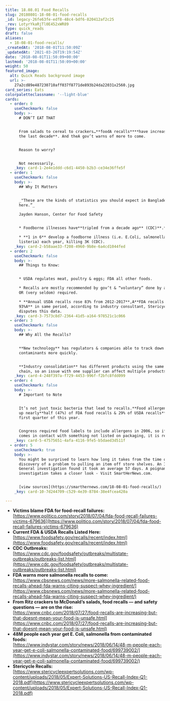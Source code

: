 ```yaml
---
title: 18.08.01 Food Recalls
slug: 20180801-18-08-01-food-recalls
_id: legacy-26fe63fe-edf8-48c4-bdf6-820412af2c25
_rev: LotyrYkaRjTl0E452xWR89
type: quick_reads
draft: false
aliases:
  - 18-08-01-food-recalls/
_createdAt: '2018-08-01T11:50:09Z'
_updatedAt: '2021-03-26T19:19:54Z'
date: '2018-08-01T11:50:09+00:00'
lastmod: '2018-08-01T11:50:09+00:00'
weight: 50
featured_image:
  alt: Quick Reads background image
  url: >-
    27a2cd89e487230710aff037f8771de893b24da22031x2560.jpg
card_series: Eats
colorpaletteclassname: '--light-blue'
cards:
  - order: 0
    useCheckmark: false
    body: >-
      # DON’T EAT THAT


      From salads to cereal to crackers…**foodA recalls****have increased over
      the last decade**. And theA gov’t warns of more to come.


      Reason to worry?


      Not necessarily.
    _key: card-1-2e4e1ddd-c6d1-4450-b2b3-ce34e36ffe5f
  - order: 1
    useCheckmark: false
    body: >-
      ## Why It Matters


      _"These are the kinds of statistics you should expect in Bangladesh, not
      here.”_  
        
      Jayden Hanson, Center for Food Safety


      * Foodborne illnesses have**tripled from a decade ago** (CDC)**.**

      * **1 in 6** develop a foodborne illness (i.e. E.Coli, salmonella,
      listeria) each year, killing 3K (CDC).
    _key: card-2-b58aae33-f208-4960-9b8e-6a4cd1044fed
  - order: 2
    useCheckmark: false
    body: >-
      ## Things to Know:


      * USDA regulates meat, poultry & eggs; FDA all other foods.

      * Recalls are mostly recommended by gov’t & “voluntary” done by a company
      OR (very seldom) required.

      * **Annual USDA recalls rose 83% from 2012-2017**,A**FDA recalls are up
      93%A** in same period, according to industry consultant, Stericycle. FDA
      disputes this data.
    _key: card-3-7573c8d7-2364-41d5-a164-978521c1c066
  - order: 3
    useCheckmark: false
    body: >-
      ## Why All the Recalls?


      **New technology** has regulators & companies able to track down
      contaminants more quickly.


      **Industry consolidation** has different products using the same supply
      chain, so an issue with one supplier can affect multiple products.
    _key: card-4-248f397a-f729-4453-996f-f2bfc8fdd099
  - order: 4
    useCheckmark: false
    body: >-
      # Important to Note


      It’s not just toxic bacteria that lead to recalls.**Food allergens** made
      up nearly**half (47%) of FDA food recalls & 29% of USDA recalls** in the
      first quarter of this year.


      Congress required food labels to include allergens in 2006, so if an item
      comes in contact with something not listed on packaging, it is recalled.
    _key: card-5-47575651-4afa-4116-9fe5-b5daed3d511f
  - order: 5
    useCheckmark: true
    body: >-
      You might be surprised to learn how long it takes from the time of
      discovery of a problem to pulling an item off store shelves. An Inspector
      General investigation found it took an average 57 days. A poignant
      investigation takes a closer look - Visit SmartHerNews.com.


      [view sources](https://smarthernews.com/18-08-01-food-recalls/)
    _key: card-10-7d244709-c529-4e39-8784-38e4fcea420a

---
```

* **Victims blame FDA for food-recall failures:**  
[https://www.politico.com/story/2018/07/04/fda-food-recall-failures-victims-679636](https://www.politico.com/story/2018/07/04/fda-food-recall-failures-victims-679636)
* **Current FDA & USDA Recalls Listed Here:**  
[https://www.foodsafety.gov/recalls/recent/index.html](https://www.foodsafety.gov/recalls/recent/index.html)
* **CDC Outbreaks:**  
[https://www.cdc.gov/foodsafety/outbreaks/multistate-outbreaks/outbreaks-list.html](https://www.cdc.gov/foodsafety/outbreaks/multistate-outbreaks/outbreaks-list.html)
* **FDA warns more salmonella recalls to come:**  
[https://www.cbsnews.com/news/more-salmonella-related-food-recalls-ahead-fda-warns-citing-suspect-whey-ingredient/](https://www.cbsnews.com/news/more-salmonella-related-food-recalls-ahead-fda-warns-citing-suspect-whey-ingredient/)
* **From Ritz crackers to McDonald’s salads, food recalls — and safety questions — are on the rise:**  
[https://www.cnbc.com/2018/07/27/food-recalls-are-increasing-but-that-doesnt-mean-your-food-is-unsafe.html](https://www.cnbc.com/2018/07/27/food-recalls-are-increasing-but-that-doesnt-mean-your-food-is-unsafe.html)
* **48M people each year get E. Coli, salmonella from contaminated foods:**  
[https://www.indystar.com/story/news/2018/06/14/48-m-people-each-year-get-e-coli-salmonella-contaminated-food/699739002/](https://www.indystar.com/story/news/2018/06/14/48-m-people-each-year-get-e-coli-salmonella-contaminated-food/699739002/)
* **Stericycle Recalls:**  
[https://www.stericycleexpertsolutions.com/wp-content/uploads/2018/05/Expert-Solutions-US-Recall-Index-Q1-2018.pdf](https://www.stericycleexpertsolutions.com/wp-content/uploads/2018/05/Expert-Solutions-US-Recall-Index-Q1-2018.pdf)